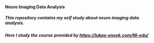 #### Neuro Imaging Data Analysis 
##### This repository contains my self study about neuro imaging data analysis.
##### Here I study the course provided by https://lukas-snoek.com/NI-edu/ 


